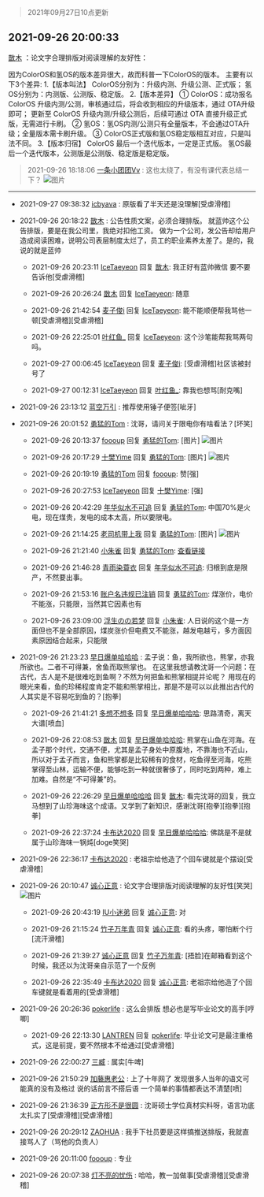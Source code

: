 > 2021年09月27日10点更新
<link rel="stylesheet" href="https://cdn.jsdelivr.net/gh/taotie6/sampleJSON@main/css/photo_show.css">
<meta name="referrer" content="no-referrer" />


 ## 2021-09-26 20:00:33 

 [㪚木](https://www.coolapk.com/feed/30279835?shareKey=YzQ5MzAzNjI5ODZjNjE1MDYwZTQ~) ：论文字合理排版对阅读理解的友好性：

因为ColorOS和氢OS的版本差异很大，故而科普一下ColorOS的版本。
主要有以下3个差异:
1.【版本叫法】
ColorOS分别为：升级内测、升级公测、正式版；
氢OS分别为：内测版、公测版、稳定版。
2.【版本差异】<!--break-->
①  ColorOS：成功报名 ColorOS 升级内测/公测，审核通过后，将会收到相应的升级版本，通过 OTA升级即可；
更新至 ColorOS 升级内测/升级公测后，后续可通过 OTA 直接升级正式版，无需进行卡刷。
②  氢OS：氢OS内测/公测只有全量版本，不会通过OTA升级；全量版本需卡刷升级。
③  ColorOS正式版和氢OS稳定版相互对应，只是叫法不同。
3.【版本归宿】
ColorOS 最后一个迭代版本，一定是正式版。
氢OS最后一个迭代版本，公测版是公测版、稳定版是稳定版。 

<div class="album">
</div>

> 2021-09-26 18:18:06 
> [一条小团团Vv](https://www.coolapk.com/feed/30277600?shareKey=YmUxMDY3ZDU2YWVhNjE1MDYwZTQ~) : 这也太绕了，有没有课代表总结一下？ 
![图片](https://image.coolapk.com/feed/2021/0926/18/2686272_c3e517fd_1479_1969@1080x2400.jpeg)

 ------- 

- 2021-09-27 09:38:32 [icbyava](uid=748309) : 原版看了半天还是没理解[受虐滑稽] 

- 2021-09-26 20:18:22 [㪚木](uid=1081091) : 公告性质文案，必须合理排版。
就蓝帅这个公告排版，要是在我公司里，我绝对扣他工资。
做为一个公司，发公告却给用户造成阅读困难，说明公司表层制度太烂了，员工的职业素养太差了。是的，我说的就是蓝帅 

    - 2021-09-26 20:23:11 [IceTaeyeon](uid=2789926) 回复 [㪚木](uid=1081091): 我正好有蓝帅微信 要不要告诉他[受虐滑稽] 

    - 2021-09-26 20:26:24 [㪚木](uid=1081091) 回复 [IceTaeyeon](uid=2789926): 随意 

    - 2021-09-26 21:42:54 [麦子俊i](uid=800098) 回复 [IceTaeyeon](uid=2789926): 能不能顺便帮我骂他一顿[受虐滑稽][受虐滑稽] 

    - 2021-09-26 22:25:01 [叶红鱼_](uid=728808) 回复 [IceTaeyeon](uid=2789926): 这个沙笔能帮我骂两句吗。 

    - 2021-09-27 00:06:45 [IceTaeyeon](uid=2789926) 回复 [麦子俊i](uid=800098): [受虐滑稽]社区该被封号了 

    - 2021-09-27 00:12:31 [IceTaeyeon](uid=2789926) 回复 [叶红鱼_](uid=728808): 靠我也想骂[耐克嘴] 

- 2021-09-26 23:13:12 [蓝空万引](uid=3966552) : 推荐使用锤子便签[呲牙] 

- 2021-09-26 20:01:52 [勇猛的Tom](uid=1850409) : 沈哥，请问关于限电你有啥看法？[坏笑] 

    - 2021-09-26 20:13:37 [foooup](uid=12770621) 回复 [勇猛的Tom](uid=1850409): [图片] ![图片](https://image.coolapk.com/feed/2021/0926/20/12770621_328d1406_8415_0243@1080x6941.jpeg)

    - 2021-09-26 20:17:29 [十樊Yime](uid=2750871) 回复 [勇猛的Tom](uid=1850409): [图片] ![图片](https://image.coolapk.com/feed/2021/0926/20/2750871_fd77d26a_8601_8276@1600x355.jpeg)

    - 2021-09-26 20:19:19 [勇猛的Tom](uid=1850409) 回复 [foooup](uid=12770621): 赞[强] 

    - 2021-09-26 20:27:53 [IceTaeyeon](uid=2789926) 回复 [十樊Yime](uid=2750871): [强] 

    - 2021-09-26 20:42:29 [年华似水不可追](uid=625421) 回复 [勇猛的Tom](uid=1850409): 中国70%是火电，现在煤贵，发电的成本太高，所以要限电。 

    - 2021-09-26 21:14:25 [老司机带上我](uid=1912353) 回复 [勇猛的Tom](uid=1850409): [图片] ![图片](https://image.coolapk.com/feed/2021/0926/21/1912353_525a0769_2062_2004@1080x2160.jpeg)

    - 2021-09-26 21:21:40 [小朱雀](uid=2221687) 回复 [勇猛的Tom](uid=1850409): <a class="feed-link-url" href="https://m.weibo.cn/2803301701/4685730666775906" title="https://m.weibo.cn/2803301701/4685730666775906" target="_blank" rel="nofollow">查看链接</a> 

    - 2021-09-26 21:46:28 [青雨染蓑衣](uid=1535940) 回复 [年华似水不可追](uid=625421): 归根到底是限产，不然要出事。 

    - 2021-09-26 21:53:16 [账户名违规已注销](uid=1039732) 回复 [勇猛的Tom](uid=1850409): 煤涨价，电价不能涨，只能限，当然其它因素也有 

    - 2021-09-26 23:09:00 [浮生のの若梦](uid=1701812) 回复 [小朱雀](uid=2221687): 人日说的这个是一方面但也不是全部原因，煤炭涨价但电费又不能涨，越发电越亏，多方面因素原因结合起来，只能限 

- 2021-09-26 21:23:23 [早日爆单哈哈哈](uid=2188936) : 孟子说：鱼，我所欲也，熊掌，亦我所欲也。二者不可得兼，舍鱼而取熊掌也。
在这里我想请教沈哥一个问题：在古代，古人是不是很难吃到鱼啊？不然为何把鱼和熊掌相提并论呢？ 用现在的眼光来看，鱼的珍稀程度肯定不能和熊掌相比，那是不是可以以此推出古代的人其实是不容易吃到鱼的？[抱拳] 

    - 2021-09-26 21:41:21 [多想不想多](uid=1473521) 回复 [早日爆单哈哈哈](uid=2188936): 思路清奇，离天大谱[喷血] 

    - 2021-09-26 22:08:53 [㪚木](uid=1081091) 回复 [早日爆单哈哈哈](uid=2188936): 熊掌在山鱼在河海。在孟子那个时代，交通不便，尤其是孟子身处中原腹地，不靠海也不近山，所以对于孟子而言，鱼和熊掌都是比较稀有的食材，吃鱼得至河海，吃熊掌得至山林，运输不便，能够吃到一种就很奢侈了，同时吃到两种，难上加难。自然是“不可得兼”的。 

    - 2021-09-26 22:26:29 [早日爆单哈哈哈](uid=2188936) 回复 [㪚木](uid=1081091): 看完沈哥的回复，我立马想到了山珍海味这个成语。又学到了新知识，感谢沈哥[抱拳][抱拳][抱拳] 

    - 2021-09-26 22:37:24 [卡布达2020](uid=696546) 回复 [早日爆单哈哈哈](uid=2188936): 佛跳是不是就属于山珍海味一锅炖[doge笑哭] 

- 2021-09-26 22:36:17 [卡布达2020](uid=696546) : 老祖宗给他造了个回车键就是个摆设[受虐滑稽] 

- 2021-09-26 20:10:47 [诚心正意](uid=702743) : 论文字合理排版对阅读理解的友好性[笑哭] ![图片](https://image.coolapk.com/feed/2021/0926/20/702743_d3dbba85_8246_1276@1080x1173.png)

    - 2021-09-26 20:43:19 [IU小迷弟](uid=2571083) 回复 [诚心正意](uid=702743): 对 

    - 2021-09-26 21:15:24 [竹子万年青](uid=1103476) 回复 [诚心正意](uid=702743): 看的头疼，哪怕断个行[流汗滑稽] 

    - 2021-09-26 21:39:27 [诚心正意](uid=702743) 回复 [竹子万年青](uid=1103476): [捂脸]在邮箱看到这个时候，我还以为沈哥亲自示范了一个反例 

    - 2021-09-26 22:35:49 [卡布达2020](uid=696546) 回复 [诚心正意](uid=702743): 老祖宗给他造了个回车键就是看着用的[受虐滑稽] 

- 2021-09-26 20:26:36 [pokerlife](uid=575409) : 这么会排版 想必也是写毕业论文的高手[哼唧] 

    - 2021-09-26 22:13:30 [LANTREN](uid=2194571) 回复 [pokerlife](uid=575409): 毕业论文可是最注重格式，这是前提，要不然根本不给通过[受虐滑稽] 

- 2021-09-26 22:00:27 [三臧](uid=1176937) : 属实[牛啤] 

- 2021-09-26 21:50:29 [加藤惠老公](uid=1266680) : 上了十年网了
发现很多人当年的语文可能真的没有及格过
说的话前言不搭后语
一个简单的事情都表达不清楚[喷] 

- 2021-09-26 21:36:39 [正方形不是很圆](uid=2110405) : 沈哥硕士学位真材实料呀，语言功底太扎实了[受虐滑稽][受虐滑稽] 

- 2021-09-26 20:29:12 [ZAOHUA](uid=1930793) : 我手下社员要是这样搞推送排版，我就直接骂人了（骂他的负责人） 

- 2021-09-26 20:11:00 [foooup](uid=12770621) : 专业 

- 2021-09-26 20:07:38 [灯不亮的忧伤](uid=2715037) : 哈哈，教一加做事[受虐滑稽][受虐滑稽] 


